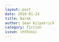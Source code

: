 ```yaml
---
layout: post 
date: 2016-01-24
title: Barak
author: Sean Kilpatrick
category: fiction
issue: chthonic
---
```

